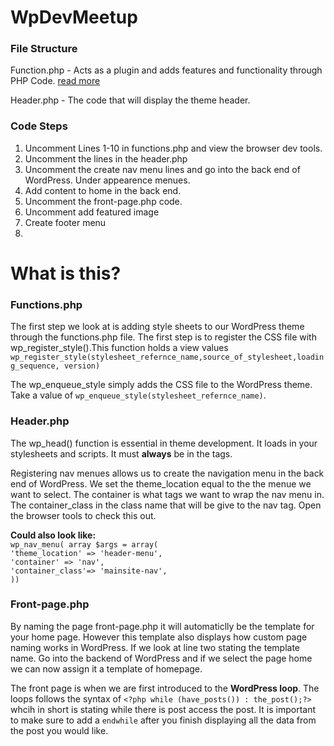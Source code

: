 # WpDevMeetup

### File Structure

Function.php - Acts as a plugin and adds features and functionality through PHP Code. [read more](https://codex.wordpress.org/Functions_File_Explained)

Header.php - The code that will display the theme header.

### Code Steps

1.  Uncomment Lines 1-10 in functions.php and view the browser dev tools.
2.  Uncomment the lines in the header.php
3.  Uncomment the create nav menu lines and go into the back end of WordPress. Under appearence menues.
4.  Add content to home in the back end.
5.  Uncomment the front-page.php code.
6.  Uncomment add featured image
7.  Create footer menu
8.

# What is this?

### Functions.php

The first step we look at is adding style sheets to our WordPress theme through the functions.php file. The first step is to register the CSS file with wp_register_style().This function holds a view values `wp_register_style(stylesheet_refernce_name,source_of_stylesheet,loading_sequence, version)`

The wp_enqueue_style simply adds the CSS file to the WordPress theme. Take a value of
`wp_enqueue_style(stylesheet_refernce_name)`.

### Header.php

The wp_head() function is essential in theme development. It loads in your stylesheets and scripts. It must **always** be in the <head></head> tags.

Registering nav menues allows us to create the navigation menu in the back end of WordPress. We set the theme_location equal to the the menue we want to select. The container is what tags we want to wrap the nav menu in. The container_class in the class name that will be give to the nav tag. Open the browser tools to check this out.

**Could also look like:**  
`wp_nav_menu( array $args = array(`  
`'theme_location' => 'header-menu',`  
`'container' => 'nav',`  
`'container_class'=> 'mainsite-nav',`  
`))`

### Front-page.php

By naming the page front-page.php it will automaticlly be the template for your home page. However this template also displays how custom page naming works in WordPress. If we look at line two stating the template name. Go into the backend of WordPress and if we select the page home we can now assign it a template of homepage.

The front page is when we are first introduced to the **WordPress loop**. The loops follows the syntax of `<?php while (have_posts()) : the_post();?>` whcih in short is stating while there is post access the post. It is important to make sure to add a `endwhile` after you finish displaying all the data from the post you would like.

